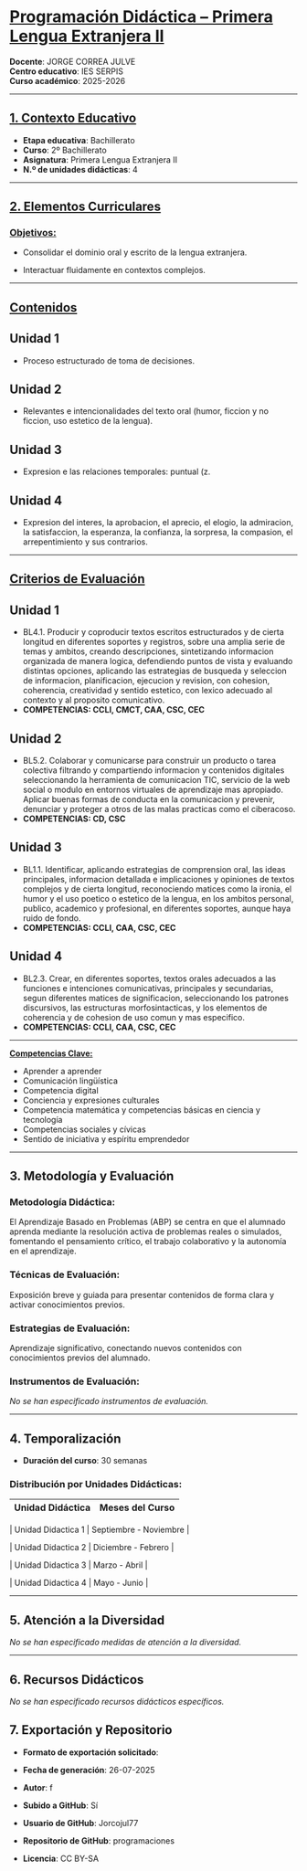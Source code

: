 # <u>Programación Didáctica – Primera Lengua Extranjera II</u>

**Docente**: JORGE CORREA JULVE  
**Centro educativo**: IES SERPIS  
**Curso académico**: 2025-2026  

---

## <u>1. Contexto Educativo</u>

- **Etapa educativa**: Bachillerato
- **Curso**: 2º Bachillerato
- **Asignatura**: Primera Lengua Extranjera II
- **N.º de unidades didácticas**: 4

---
## <u>2. Elementos Curriculares</u>

### <u>Objetivos:</u>



* Consolidar el dominio oral y escrito de la lengua extranjera.

* Interactuar fluidamente en contextos complejos.



---

## <u>Contenidos</u>

## Unidad 1
- Proceso estructurado de toma de decisiones.
## Unidad 2
- Relevantes e intencionalidades del texto oral (humor, ficcion y no ficcion, uso estetico de la lengua).
## Unidad 3
- Expresion e las relaciones temporales: puntual (z.
## Unidad 4
- Expresion del interes, la aprobacion, el aprecio, el elogio, la admiracion, la satisfaccion, la esperanza, la confianza, la sorpresa, la compasion, el arrepentimiento y sus contrarios.


---

## <u>Criterios de Evaluación</u>

## Unidad 1
- BL4.1. Producir y coproducir textos escritos estructurados y de cierta longitud en diferentes soportes y registros, sobre una amplia serie de temas y ambitos, creando descripciones, sintetizando informacion organizada de manera logica, defendiendo puntos de vista y evaluando distintas opciones, aplicando las estrategias de busqueda y seleccion de informacion, planificacion, ejecucion y revision, con cohesion, coherencia, creatividad y sentido estetico, con lexico adecuado al contexto y al proposito comunicativo.
- **COMPETENCIAS: CCLI, CMCT, CAA, CSC, CEC**
## Unidad 2
- BL5.2. Colaborar y comunicarse para construir un producto o tarea colectiva filtrando y compartiendo informacion y contenidos digitales seleccionando la herramienta de comunicacion TIC, servicio de la web social o modulo en entornos virtuales de aprendizaje mas apropiado. Aplicar buenas formas de conducta en la comunicacion y prevenir, denunciar y proteger a otros de las malas practicas como el ciberacoso.
- **COMPETENCIAS: CD, CSC**
## Unidad 3
- BL1.1. Identificar, aplicando estrategias de comprension oral, las ideas principales, informacion detallada e implicaciones y opiniones de textos complejos y de cierta longitud, reconociendo matices como la ironia, el humor y el uso poetico o estetico de la lengua, en los ambitos personal, publico, academico y profesional, en diferentes soportes, aunque haya ruido de fondo.
- **COMPETENCIAS: CCLI, CAA, CSC, CEC**
## Unidad 4
- BL2.3. Crear, en diferentes soportes, textos orales adecuados a las funciones e intenciones comunicativas, principales y secundarias, segun diferentes matices de significacion, seleccionando los patrones discursivos, las estructuras morfosintacticas, y los elementos de coherencia y de cohesion de uso comun y mas especifico.
- **COMPETENCIAS: CCLI, CAA, CSC, CEC**


---

**<u>Competencias Clave:</u>** 
<ul>

<li>Aprender a aprender</li>

<li>Comunicación lingüística</li>

<li>Competencia digital</li>

<li>Conciencia y expresiones culturales</li>

<li>Competencia matemática y competencias básicas en ciencia y tecnología</li>

<li>Competencias sociales y cívicas</li>

<li>Sentido de iniciativa y espíritu emprendedor</li>

</ul>


---


## 3. Metodología y Evaluación

### Metodología Didáctica:

El Aprendizaje Basado en Problemas (ABP) se centra en que el alumnado aprenda mediante la resolución activa de problemas reales o simulados, fomentando el pensamiento crítico, el trabajo colaborativo y la autonomía en el aprendizaje.


### Técnicas de Evaluación:

Exposición breve y guiada para presentar contenidos de forma clara y activar conocimientos previos.


### Estrategias de Evaluación:

Aprendizaje significativo, conectando nuevos contenidos con conocimientos previos del alumnado.


### Instrumentos de Evaluación:

_No se han especificado instrumentos de evaluación._


---

## 4. Temporalización

- **Duración del curso**: 30 semanas

### **Distribución por Unidades Didácticas:**


| Unidad Didáctica | Meses del Curso |
|------------------|-----------------| 


| Unidad Didactica 1 | Septiembre - Noviembre |

| Unidad Didactica 2 | Diciembre - Febrero |

| Unidad Didactica 3 | Marzo - Abril |

| Unidad Didactica 4 | Mayo - Junio |



---

## 5. Atención a la Diversidad


_No se han especificado medidas de atención a la diversidad._

---

## 6. Recursos Didácticos


_No se han especificado recursos didácticos específicos._

## 7. Exportación y Repositorio

- **Formato de exportación solicitado**: 
- **Fecha de generación**: 26-07-2025
- **Autor**: f


- **Subido a GitHub**: Sí
- **Usuario de GitHub**: Jorcojul77
- **Repositorio de GitHub**: programaciones

- **Licencia**: CC BY-SA


